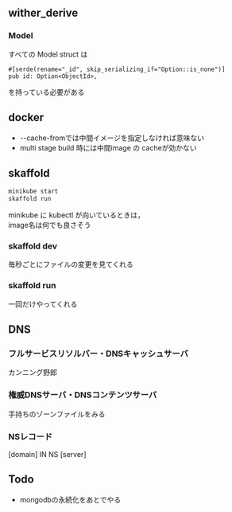 ## wither_derive
### Model
すべての Model struct は 
```
#[serde(rename="_id", skip_serializing_if="Option::is_none")]
pub id: Option<ObjectId>,
```
を持っている必要がある

## docker
- --cache-fromでは中間イメージを指定しなければ意味ない
- multi stage build 時には中間image の cacheが効かない

## skaffold
```bash
minikube start
skaffold run
```
minikube に kubectl が向いているときは，  
image名は何でも良さそう
### skaffold dev 
毎秒ごとにファイルの変更を見てくれる
### skaffold run
一回だけやってくれる

## DNS
### フルサービスリソルバー・DNSキャッシュサーバ
カンニング野郎
### 権威DNSサーバ・DNSコンテンツサーバ
手持ちのゾーンファイルをみる
### NSレコード
[domain] IN NS [server]

## Todo
- mongodbの永続化をあとでやる
